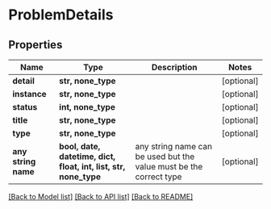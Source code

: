 # ProblemDetails


## Properties
Name | Type | Description | Notes
------------ | ------------- | ------------- | -------------
**detail** | **str, none_type** |  | [optional] 
**instance** | **str, none_type** |  | [optional] 
**status** | **int, none_type** |  | [optional] 
**title** | **str, none_type** |  | [optional] 
**type** | **str, none_type** |  | [optional] 
**any string name** | **bool, date, datetime, dict, float, int, list, str, none_type** | any string name can be used but the value must be the correct type | [optional]

[[Back to Model list]](../README.md#documentation-for-models) [[Back to API list]](../README.md#documentation-for-api-endpoints) [[Back to README]](../README.md)


